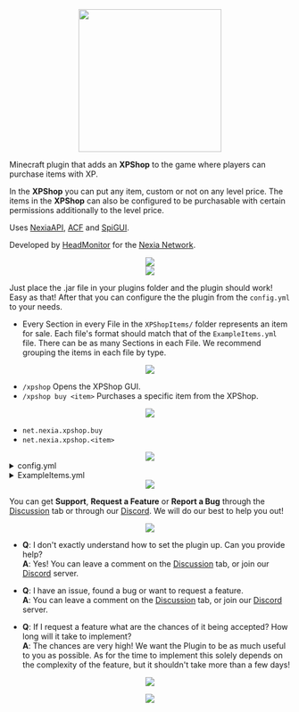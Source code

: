 <div align="center">
 <img src="https://user-images.githubusercontent.com/62361708/227724184-46950307-c0ed-41ac-a7cd-621601c1edb0.png" width=256>
</div>

Minecraft plugin that adds an **XPShop** to the game where players can purchase items with XP.

In the **XPShop** you can put any item, custom or not on any level price. The items in the **XPShop** can also be configured to be purchasable with certain permissions additionally to the level price.

Uses [NexiaAPI](https://github.com/NexiaDevelopers/NexiaAPI), [ACF](https://github.com/aikar/commands) and [SpiGUI](https://github.com/SamJakob/SpiGUI).

Developed by [HeadMonitor](https://github.com/HeadMonitor) for the [Nexia Network](https://www.playnexia.net/).

<div align="center">
 <img src="https://user-images.githubusercontent.com/62361708/227810985-0f602a5a-c5ad-46e0-b5e2-855815de74da.png">
</div>

<div align="center">
 <img src="https://user-images.githubusercontent.com/62361708/225291005-6b6bf7df-50bf-48f6-acbe-d50772ee865a.png">
</div>

Just place the .jar file in your plugins folder and the plugin should work! Easy as that! After that you can configure the the plugin from the `config.yml` to your needs.

- Every Section in every File in the `XPShopItems/` folder represents an item for sale. Each file's format should match that of the `ExampleItems.yml` file. There can be as
many Sections in each File. We recommend grouping the items in each file by type.

<div align="center">
 <img src="https://user-images.githubusercontent.com/62361708/225288203-3f8324f9-5a02-4156-9159-b13429466559.png">
</div>

- `/xpshop` Opens the XPShop GUI.
- `/xpshop buy <item>` Purchases a specific item from the XPShop.

<div align="center">
 <img src="https://user-images.githubusercontent.com/62361708/225288290-f1b60d76-9af8-40f6-90d3-c5a6083cf661.png">
</div>

- `net.nexia.xpshop.buy`
- `net.nexia.xpshop.<item>`

<div align="center">
 <img src="https://user-images.githubusercontent.com/62361708/225288387-3b514380-63ec-467d-95c0-c0ebd76105ac.png">
</div>

<details>
<summary>config.yml</summary>
<pre>

```yaml
     # MAIN SETTINGS
     CreateExampleFiles: true    # Set whether the example files should be recreated if deleted. (WARNING: These get replaced each time the server restarts.)
     PermissionBasedShop: false  # Set whether the shop should be permission based. Each item will require a permission in the syntax `net.nexia.xpshop.item`

     #   __  ______  ____  _
     #   \ \/ /  _ \/ ___|| |__   ___  _ __
     #    \  /| |_) \___ \| '_ \ / _ \| '_ \
     #    /  \|  __/ ___) | | | | (_) | |_) |
     #   /_/\_\_|   |____/|_| |_|\___/| .__/
     #                                |_|
```
</pre>
</details>

<details>
<summary>ExampleItems.yml</summary>
<pre>

```yaml
    NexiaSword:
        Item:
            Type: 'DIAMOND_SWORD'
            DisplayName: '&dNexia Sword'
            Lore:
                - '&aA sword that can cut'
                - '&abetween universes.'
            Enchants:
                - UNBREAKING: 5
                - SHARPNESS: 5
                - FIRE_ASPECT: 1
            ItemFlags:
                - HIDE_ENCHANTS
                - HIDE_ATTRIBUTES
        Cost: 60

    Stick:
        Item:
            Type: 'STICK'
            DisplayName: '&dStick'
            Lore:
                - '&aJust a plain stick.'
        Cost: 1

    HeadMonitorsHead:
        Item:
            Type: 'PLAYER_HEAD'
            DisplayName: "&dHeadMonitor's Head"
            Lore:
                - '&aHeadMonitor is the best'
                - '&aplugin developer!'
                - '&aGet him a cookie!'
            Player: 'HeadMonitor'
        Cost: 50

    TexturedHead:
      Item:
        Type: 'PLAYER_HEAD'
        DisplayName: '&dTextured Head'
        Lore:
          - '&aThis is a Head from'
          - '&aa Custom Texture.'
        Texture: 'eyJ0ZXh0dXJlcyI6eyJTS0lOIjp7InVybCI6Imh0dHA6Ly90ZXh0dXJlcy5taW5lY3JhZnQubmV0L3RleHR1cmUvYWU4OWI2YzRhYWMxNTZhMDQ4NmQ0OGFiN2JkN2RmMzA0NTg2YmQwYjllM2YxNTA5NTIxZWIxYmYzZmY2YmJkIn19fQ=='
      Cost: 25
```
</pre>
</details>

<div align="center">
 <img src="https://user-images.githubusercontent.com/62361708/225434090-dce1fb3c-9ff6-43e9-80c3-76ac800ad7f5.png">
</div>

You can get **Support**, **Request a Feature** or **Report a Bug** through the [Discussion](https://blank.org) tab or through our [Discord](https://blank.org). We will do our best to help you out!

<div align="center">
 <img src="https://user-images.githubusercontent.com/62361708/225288503-a789afa0-4be5-4ff4-a83f-9d28c4dda1ed.png">
</div>

- **Q**: I don't exactly understand how to set the plugin up. Can you provide help? \
  **A**: Yes! You can leave a comment on the [Discussion](https://blank.org) tab, or join our
         [Discord](https://blank.org) server.

- **Q**: I have an issue, found a bug or want to request a feature. \
  **A**: You can leave a comment on the [Discussion](https://blank.org) tab, or join our [Discord](https://blank.org) 
         server.
         
- **Q**: If I request a feature what are the chances of it being accepted? How long will it take to implement? \
  **A**: The chances are very high! We want the Plugin to be as much useful to you as possible. As for the time to implement
         this solely depends on the complexity of the feature, but it shouldn't take more than a few days!

<div align="center">
 <img src="https://user-images.githubusercontent.com/62361708/225436833-ae8c3941-335e-452b-aa48-7cc490ee4a11.png">
</div>

<p align="center">
  <img src="https://user-images.githubusercontent.com/62361708/220228413-2fea94e2-f7fe-4708-84d7-f8ac6a7bec5f.png"/>
</p>
